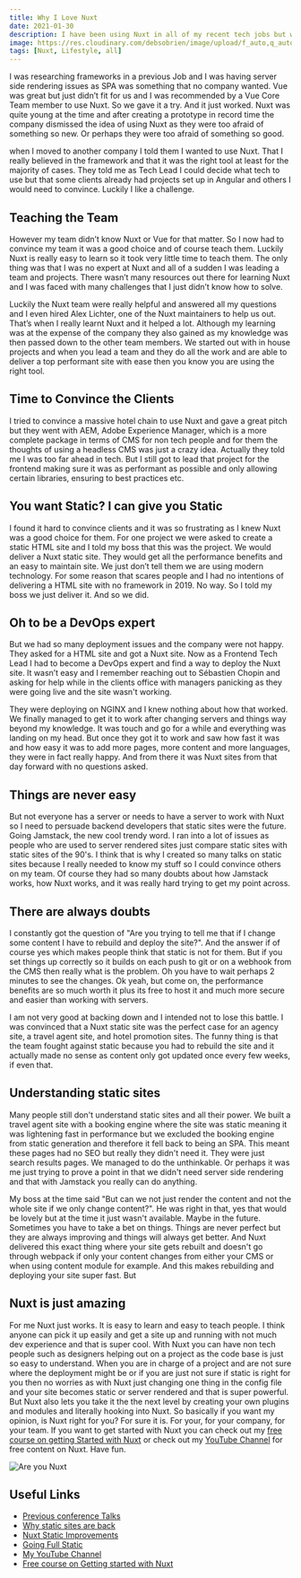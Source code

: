 ```yaml
---
title: Why I Love Nuxt
date: 2021-01-30
description: I have been using Nuxt in all of my recent tech jobs but why did I start using it? What problems did I have trying to convince the team and more important the clients. And why should you use Nuxt?
image: https://res.cloudinary.com/debsobrien/image/upload/f_auto,q_auto/v1599991772/debbie.codes/vue_amsterdam_2_vkc631.jpg
tags: [Nuxt, Lifestyle, all]
---
```


I was researching frameworks in a previous Job and I was having server side rendering issues as SPA was something that no company wanted. Vue was great but just didn’t fit for us and I was recommended by a Vue Core Team member to use Nuxt. So we gave it a try. And it just worked. Nuxt was quite young at the time and after creating a prototype in record time the company dismissed the idea of using Nuxt as they were too afraid of something so new. Or perhaps they were too afraid of something so good.

when I moved to another company I told them I wanted to use Nuxt. That I really believed in the framework and that it was the right tool at least for the majority of cases. They told me as Tech Lead I could decide what tech to use but that some clients already had projects set up in Angular and others I would need to convince. Luckily I like a challenge.

## Teaching the Team

However my team didn’t know Nuxt or Vue for that matter. So I now had to convince my team it was a good choice and of course teach them. Luckily Nuxt is really easy to learn so it took very little time to teach them. The only thing was that I was no expert at Nuxt and all of a sudden I was leading a team and projects. There wasn’t many resources out there for learning Nuxt and I was faced with many challenges that I just didn’t know how to solve.

Luckily the Nuxt team were really helpful and answered all my questions and I even hired Alex Lichter, one of the Nuxt maintainers to help us out. That’s when I really learnt Nuxt and it helped a lot. Although my learning was at the expense of the company they also gained as my knowledge was then passed down to the other team members. We started out with in house projects and when you lead a team and they do all the work and are able to deliver a top performant site with ease then you know you are using the right tool.

## Time to Convince the Clients

I tried to convince a massive hotel chain to use Nuxt and gave a great pitch but they went with AEM, Adobe Experience Manager, which is a more complete package in terms of CMS for non tech people and for them the thoughts of using a headless CMS was just a crazy idea. Actually they told me I was too far ahead in tech. But I still got to lead that project for the frontend making sure it was as performant as possible and only allowing certain libraries, ensuring to best practices etc.

## You want Static? I can give you Static

I found it hard to convince clients and it was so frustrating as I knew Nuxt was a good choice for them. For one project we were asked to create a static HTML site and I told my boss that this was the project. We would deliver a Nuxt static site. They would get all the performance benefits and an easy to maintain site. We just don’t tell them we are using modern technology. For some reason that scares people and I had no intentions of delivering a HTML site with no framework in 2019. No way. So I told my boss we just deliver it. And so we did.

## Oh to be a DevOps expert

But we had so many deployment issues and the company were not happy. They asked for a HTML site and got a Nuxt site. Now as a Frontend Tech Lead I had to become a DevOps expert and find a way to deploy the Nuxt site. It wasn’t easy and I remember reaching out to Sébastien Chopin and asking for help while in the clients office with managers panicking as they were going live and the site wasn't working.

They were deploying on NGINX and I knew nothing about how that worked. We finally managed to get it to work after changing servers and things way beyond my knowledge. It was touch and go for a while and everything was landing on my head. But once they got it to work and saw how fast it was and how easy it was to add more pages, more content and more languages, they were in fact really happy. And from there it was Nuxt sites from that day forward with no questions asked.

## Things are never easy

But not everyone has a server or needs to have a server to work with Nuxt so I need to persuade backend developers that static sites were the future. Going Jamstack, the new cool trendy word. I ran into a lot of issues as people who are used to server rendered sites just compare static sites with static sites of the 90's. I think that is why I created so many talks on static sites because I really needed to know my stuff so I could convince others on my team. Of course they had so many doubts about how Jamstack works, how Nuxt works, and it was really hard trying to get my point across.

## There are always doubts

I constantly got the question of "Are you trying to tell me that if I change some content I have to rebuild and deploy the site?". And the answer if of course yes which makes people think that static is not for them. But if you set things up correctly so it builds on each push to git or on a webhook from the CMS then really what is the problem. Oh you have to wait perhaps 2 minutes to see the changes. Ok yeah, but come on, the performance benefits are so much worth it plus its free to host it and much more secure and easier than working with servers.

I am not very good at backing down and I intended not to lose this battle. I was convinced that a Nuxt static site was the perfect case for an agency site, a travel agent site, and hotel promotion sites. The funny thing is that the team fought against static because you had to rebuild the site and it actually made no sense as content only got updated once every few weeks, if even that.

## Understanding static sites

Many people still don't understand static sites and all their power. We built a travel agent site with a booking engine where the site was static meaning it was lightening fast in performance but we excluded the booking engine from static generation and therefore it fell back to being an SPA. This meant these pages had no SEO but really they didn't need it. They were just search results pages. We managed to do the unthinkable. Or perhaps it was me just trying to prove a point in that we didn't need server side rendering and that with Jamstack you really can do anything.

My boss at the time said "But can we not just render the content and not the whole site if we only change content?". He was right in that, yes that would be lovely but at the time it just wasn't available. Maybe in the future. Sometimes you have to take a bet on things. Things are never perfect but they are always improving and things will always get better. And Nuxt delivered this exact thing where your site gets rebuilt and doesn't go through webpack if only your content changes from either your CMS or when using content module for example. And this makes rebuilding and deploying your site super fast. But

## Nuxt is just amazing

For me Nuxt just works. It is easy to learn and easy to teach people. I think anyone can pick it up easily and get a site up and running with not much dev experience and that is super cool. With Nuxt you can have non tech people such as designers helping out on a project as the code base is just so easy to understand. When you are in charge of a project and are not sure where the deployment might be or if you are just not sure if static is right for you then no worries as with Nuxt just changing one thing in the config file and your site becomes static or server rendered and that is super powerful. But Nuxt also lets you take it the the next level by creating your own plugins and modules and literally hooking into Nuxt. So basically if you want my opinion, is Nuxt right for you? For sure it is. For your, for your company, for your team. If you want to get started with Nuxt you can check out my [free course on getting Started with Nuxt](https://explorers.netlify.com/learn/get-started-with-nuxt) or check out my [YouTube Channel](https://www.youtube.com/channel/UCrNvYFsT1L3WczE8AizDQ6g) for free content on Nuxt. Have fun.

![Are you Nuxt](https://res.cloudinary.com/debsobrien/image/upload/f_auto,q_auto/v1599991772/debbie.codes/vue_amsterdam_2_vkc631.jpg)

## Useful Links

- [Previous conference Talks](https://debbie.codes/resources/conference-talks)
- [Why static sites are back](https://dev.to/azure/why-static-sites-are-back-6jh)
- [Nuxt Static Improvements](https://nuxtjs.org/blog/nuxt-static-improvements)
- [Going Full Static](https://nuxtjs.org/blog/going-full-static)
- [My YouTube Channel](https://www.youtube.com/channel/UCrNvYFsT1L3WczE8AizDQ6g)
- [Free course on Getting started with Nuxt](https://explorers.netlify.com/learn/get-started-with-nuxt)
